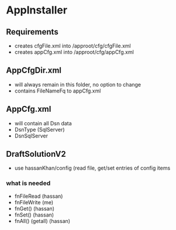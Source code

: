 #   AppInstaller

##  Requirements
-   creates cfgFile.xml into /approot/cfg/cfgFile.xml
-   creates appCfg.xml  into /approot/cfg/appCfg.xml

##  AppCfgDir.xml
-   will always remain in this folder, no option to change
-   contains FileNameFq to appCfg.xml

##  AppCfg.xml
-   will contain all Dsn data
-   DsnType (SqlServer)
-   DsnSqlServer


##  DraftSolutionV2
-   use hassanKhan/config (read file, get/set entries of config items

### what is needed
-   fnFileRead (hassan)
-   fnFileWrite (me)
-   fnGet() (hassan)
-   fnSet() (hassan)
-   fnAll() (getall) (hassan)